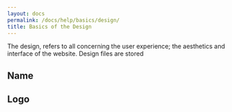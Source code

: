 ```yaml
---
layout: docs
permalink: /docs/help/basics/design/
title: Basics of the Design
---
```



The design, refers to all concerning the user experience; the aesthetics and interface of the website. Design files are stored

## Name

## Logo

